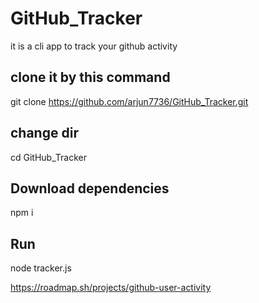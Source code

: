 # GitHub_Tracker
it is a cli app to track your github activity

## clone it by this command
git clone https://github.com/arjun7736/GitHub_Tracker.git

## change dir
cd GitHub_Tracker

## Download dependencies
npm i 

## Run
node tracker.js

https://roadmap.sh/projects/github-user-activity
